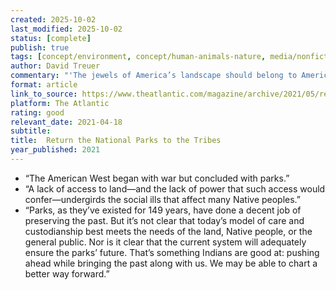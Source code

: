 ```yaml
---
created: 2025-10-02
last_modified: 2025-10-02
status: [complete]
publish: true
tags: [concept/environment, concept/human-animals-nature, media/nonfiction/journalism, type/notes]
author: David Treuer
commentary: "'The jewels of America’s landscape should belong to America’s original peoples.'"
format: article
link_to_source: https://www.theatlantic.com/magazine/archive/2021/05/return-the-national-parks-to-the-tribes/618395/
platform: The Atlantic
rating: good
relevant_date: 2021-04-18
subtitle: 
title:  Return the National Parks to the Tribes
year_published: 2021
---
```


- “The American West began with war but concluded with parks.”
- “A lack of access to land—and the lack of power that such access would confer—undergirds the social ills that affect many Native peoples.”
- “Parks, as they’ve existed for 149 years, have done a decent job of preserving the past. But it’s not clear that today’s model of care and custodianship best meets the needs of the land, Native people, or the general public. Nor is it clear that the current system will adequately ensure the parks’ future. That’s something Indians are good at: pushing ahead while bringing the past along with us. We may be able to chart a better way forward.”